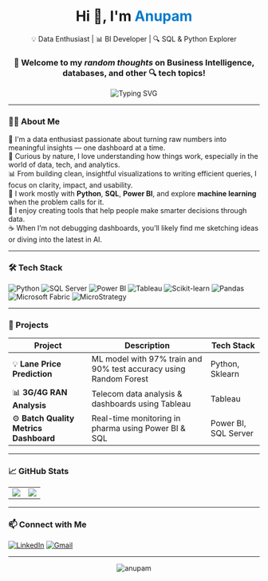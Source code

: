 <!-- GitHub Profile README for Anupam -->

<h1 align="center">Hi 👋, I'm <span style="color:#007acc;">Anupam</span></h1>

<p align="center">
  💡 Data Enthusiast | 📊 BI Developer | 🔍 SQL & Python Explorer<br/>
</p>
<h3 align="center">
  🎯 Welcome to my <em><strong>random thoughts</strong></em> on <strong>Business Intelligence</strong>, <strong>databases</strong>, and other 🔍 tech topics!
</h3>
<p align="center">
  <img src="https://readme-typing-svg.herokuapp.com?font=Fira+Code&size=24&pause=1000&color=3BB9FF&center=true&vCenter=true&width=600&lines=TURNING+RAW+DATA+INTO+ACTIONABLE+INSIGHT" alt="Typing SVG" />
</p>

---

### 👨‍💻 About Me

🚀 I'm a data enthusiast passionate about turning raw numbers into meaningful insights — one dashboard at a time.  
🧠 Curious by nature, I love understanding how things work, especially in the world of data, tech, and analytics.  
📊 From building clean, insightful visualizations to writing efficient queries, I focus on clarity, impact, and usability.  
🤖 I work mostly with **Python**, **SQL**, **Power BI**, and explore **machine learning** when the problem calls for it.  
🧩 I enjoy creating tools that help people make smarter decisions through data.  
☕ When I’m not debugging dashboards, you’ll likely find me sketching ideas or diving into the latest in AI.

---

### 🛠️ Tech Stack

![Python](https://img.shields.io/badge/Python-3776AB?style=for-the-badge&logo=python&logoColor=white)
![SQL Server](https://img.shields.io/badge/SQL%20Server-CC2927?style=for-the-badge&logo=microsoftsqlserver&logoColor=white)
![Power BI](https://img.shields.io/badge/PowerBI-F2C811?style=for-the-badge&logo=powerbi&logoColor=black)
![Tableau](https://img.shields.io/badge/Tableau-E97627?style=for-the-badge&logo=tableau&logoColor=white)
![Scikit-learn](https://img.shields.io/badge/Scikit--learn-F7931E?style=for-the-badge&logo=scikit-learn&logoColor=white)
![Pandas](https://img.shields.io/badge/Pandas-150458?style=for-the-badge&logo=pandas&logoColor=white)
![Microsoft Fabric](https://img.shields.io/badge/Microsoft%20Fabric-20232A?style=for-the-badge&logo=microsoft&logoColor=white)
![MicroStrategy](https://img.shields.io/badge/MicroStrategy-B30000?style=for-the-badge&logo=databricks&logoColor=white)

---

### 🚀 Projects

| Project | Description | Tech Stack |
|--------|-------------|------------|
| 💡 **Lane Price Prediction** | ML model with 97% train and 90% test accuracy using Random Forest | Python, Sklearn |
| 📊 **3G/4G RAN Analysis** | Telecom data analysis & dashboards using Tableau | Tableau |
| ⚙️ **Batch Quality Metrics Dashboard** | Real-time monitoring in pharma using Power BI & SQL | Power BI, SQL Server |

---

### 📈 GitHub Stats

<table>
  <tr>
    <td>
      <img src="https://github-readme-stats.vercel.app/api?username=DataWithAnupamG&show_icons=true&theme=radical" />
    </td>
    <td>
      <img src="https://github-readme-streak-stats.herokuapp.com/?user=DataWithAnupamG&theme=radical" />
    </td>
  </tr>
</table>

---

### 📫 Connect with Me

[![LinkedIn](https://img.shields.io/badge/-LinkedIn-blue?style=for-the-badge&logo=Linkedin&logoColor=white)](https://www.linkedin.com/in/your-link/)
[![Gmail](https://img.shields.io/badge/-Email-c14438?style=for-the-badge&logo=Gmail&logoColor=white)](mailto:your-email@gmail.com)

---

<p align="center">
  <img src="https://komarev.com/ghpvc/?username=DataWithAnupamG&label=Profile%20Views&color=brightgreen&style=flat" alt="anupam" />
</p>
